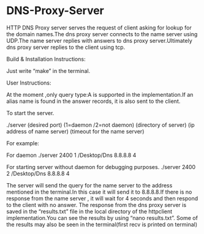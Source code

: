 DNS-Proxy-Server
================

HTTP DNS Proxy server serves the request of client asking for lookup for the domain names.The dns proxy server connects to the name server using UDP.The name server replies with answers to dns proxy server.Ultimately dns proxy server replies to the client using tcp.


Build & Installation Instructions:

Just write “make” in the terminal.


User Instructions:

At the moment ,only query type:A is supported in the implementation.If an alias name is found in the
answer records, it is also sent to the client.

To start the server.
 
./server (desired port) (1=daemon /2=not daemon) (directory of server) (ip address of name server) (timeout for the name server)



For example:

For daemon
./server 2400 1 /Desktop/Dns 8.8.8.8 4

For starting server without daemon for debugging purposes.
./server 2400 2 /Desktop/Dns 8.8.8.8 4

The server will send the query for the name server to the address mentioned in the terminal.In this case
it will send it to 8.8.8.8.If there is no response from the name server , it will wait for 4 seconds and then
respond to the client with no answer.
The response from the dns proxy server is saved in the “results.txt” file in the local directory of the
httpclient implementation.You can see the results by using “nano results.txt”.
Some of the results may also be seen in the terminal(first recv is printed on terminal)

